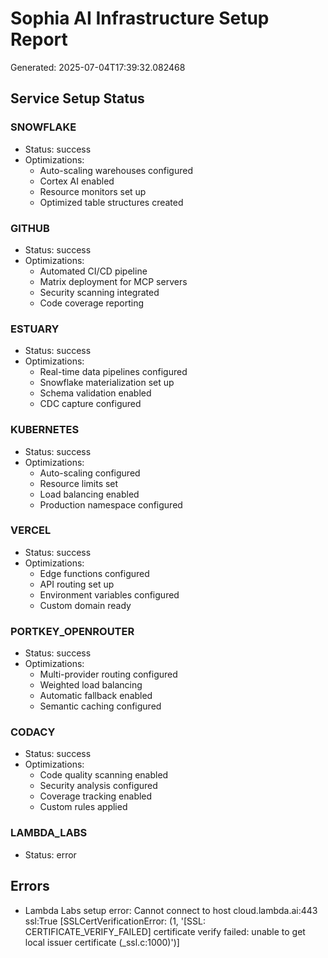 # Sophia AI Infrastructure Setup Report

Generated: 2025-07-04T17:39:32.082468

## Service Setup Status

### SNOWFLAKE
- Status: success
- Optimizations:
  - Auto-scaling warehouses configured
  - Cortex AI enabled
  - Resource monitors set up
  - Optimized table structures created

### GITHUB
- Status: success
- Optimizations:
  - Automated CI/CD pipeline
  - Matrix deployment for MCP servers
  - Security scanning integrated
  - Code coverage reporting

### ESTUARY
- Status: success
- Optimizations:
  - Real-time data pipelines configured
  - Snowflake materialization set up
  - Schema validation enabled
  - CDC capture configured

### KUBERNETES
- Status: success
- Optimizations:
  - Auto-scaling configured
  - Resource limits set
  - Load balancing enabled
  - Production namespace configured

### VERCEL
- Status: success
- Optimizations:
  - Edge functions configured
  - API routing set up
  - Environment variables configured
  - Custom domain ready

### PORTKEY_OPENROUTER
- Status: success
- Optimizations:
  - Multi-provider routing configured
  - Weighted load balancing
  - Automatic fallback enabled
  - Semantic caching configured

### CODACY
- Status: success
- Optimizations:
  - Code quality scanning enabled
  - Security analysis configured
  - Coverage tracking enabled
  - Custom rules applied

### LAMBDA_LABS
- Status: error

## Errors

- Lambda Labs setup error: Cannot connect to host cloud.lambda.ai:443 ssl:True [SSLCertVerificationError: (1, '[SSL: CERTIFICATE_VERIFY_FAILED] certificate verify failed: unable to get local issuer certificate (_ssl.c:1000)')]
